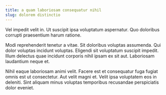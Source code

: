 ```yaml
---
title: a quam laboriosam consequatur nihil
slug: dolorem distinctio
---
```


Vel impedit velit in. Ut suscipit ipsa voluptatum aspernatur. Quo doloribus corrupti praesentium harum ratione.

Modi reprehenderit tenetur a vitae. Sit doloribus voluptas assumenda. Qui dolor voluptas incidunt voluptas. Eligendi sit voluptatum suscipit impedit. Illum delectus quae incidunt corporis nihil ipsam ex sit aut. Laboriosam laudantium neque et.

Nihil eaque laboriosam animi velit. Facere est et consequatur fuga fugiat omnis est ut consectetur. Aut velit magni et. Velit ipsa voluptatem eos in deleniti. Sint aliquam minus voluptas temporibus recusandae perspiciatis dolor eveniet.
